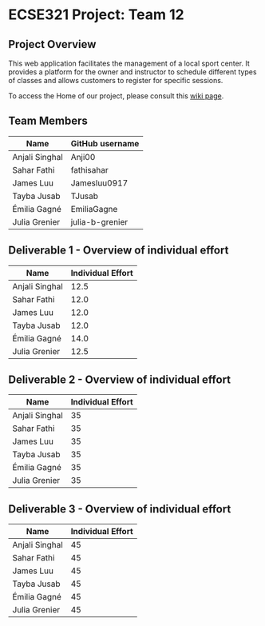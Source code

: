 # ECSE321 Project: Team 12

## Project Overview

This web application facilitates the management of a local sport center. It provides a platform for the owner and instructor to schedule different types of classes and allows customers to register for specific sessions.

To access the Home of our project, please consult this [wiki page](https://github.com/McGill-ECSE321-Winter2024/project-group-12/wiki).

## Team Members

| Name           | GitHub username |
| -------------- | --------------- |
| Anjali Singhal | Anji00          |
| Sahar Fathi    | fathisahar      |
| James Luu      | Jamesluu0917    |
| Tayba Jusab    | TJusab          |
| Émilia Gagné   | EmiliaGagne     |
| Julia Grenier  | julia-b-grenier |

## Deliverable 1  - Overview of individual effort
| Name           | Individual Effort |
| -------------- | ----------------- |
| Anjali Singhal | 12.5              |
| Sahar Fathi    | 12.0              |
| James Luu      | 12.0              |
| Tayba Jusab    | 12.0              |
| Émilia Gagné   | 14.0              |
| Julia Grenier  | 12.5              |

## Deliverable 2 - Overview of individual effort

| Name           | Individual Effort |
| -------------- | ----------------- |
| Anjali Singhal | 35              |
| Sahar Fathi    | 35              |
| James Luu      | 35              |
| Tayba Jusab    | 35              |
| Émilia Gagné   | 35              |
| Julia Grenier  | 35              |

## Deliverable 3 - Overview of individual effort

| Name           | Individual Effort |
| -------------- | ----------------- |
| Anjali Singhal | 45              |
| Sahar Fathi    | 45              |
| James Luu      | 45              |
| Tayba Jusab    | 45              |
| Émilia Gagné   | 45              |
| Julia Grenier  | 45              |
